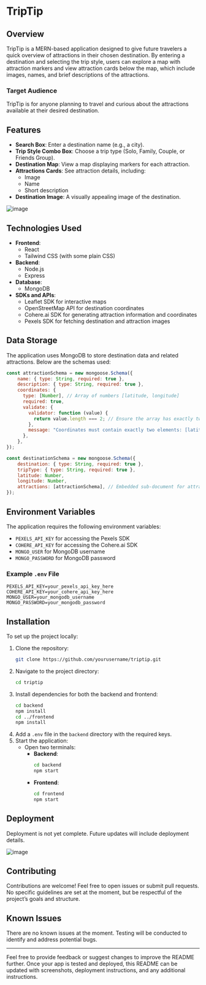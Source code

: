 # TripTip

## Overview
TripTip is a MERN-based application designed to give future travelers a quick overview of attractions in their chosen destination. By entering a destination and selecting the trip style, users can explore a map with attraction markers and view attraction cards below the map, which include images, names, and brief descriptions of the attractions. 

### Target Audience
TripTip is for anyone planning to travel and curious about the attractions available at their desired destination.

## Features
- **Search Box**: Enter a destination name (e.g., a city).
- **Trip Style Combo Box**: Choose a trip type (Solo, Family, Couple, or Friends Group).
- **Destination Map**: View a map displaying markers for each attraction.
- **Attractions Cards**: See attraction details, including:
  - Image
  - Name
  - Short description
- **Destination Image**: A visually appealing image of the destination.

![image](https://github.com/user-attachments/assets/ccd0c291-522d-424d-a15b-d22f4be547c6)

## Technologies Used
- **Frontend**:
  - React
  - Tailwind CSS (with some plain CSS)
- **Backend**:
  - Node.js
  - Express
- **Database**:
  - MongoDB
- **SDKs and APIs**:
  - Leaflet SDK for interactive maps
  - OpenStreetMap API for destination coordinates
  - Cohere.ai SDK for generating attraction information and coordinates
  - Pexels SDK for fetching destination and attraction images

## Data Storage
The application uses MongoDB to store destination data and related attractions. Below are the schemas used:

```javascript
const attractionSchema = new mongoose.Schema({
    name: { type: String, required: true },
    description: { type: String, required: true },
    coordinates: {
      type: [Number], // Array of numbers [latitude, longitude]
      required: true,
      validate: {
        validator: function (value) {
          return value.length === 2; // Ensure the array has exactly two elements
        },
        message: "Coordinates must contain exactly two elements: [latitude, longitude]",
      },
    },
});

const destinationSchema = new mongoose.Schema({
    destination: { type: String, required: true },
    tripType: { type: String, required: true },
    latitude: Number,
    longitude: Number,
    attractions: [attractionSchema], // Embedded sub-document for attractions
});
```

## Environment Variables
The application requires the following environment variables:
- `PEXELS_API_KEY` for accessing the Pexels SDK
- `COHERE_API_KEY` for accessing the Cohere.ai SDK
- `MONGO_USER` for MongoDB username
- `MONGO_PASSWORD` for MongoDB password

### Example `.env` File
```plaintext
PEXELS_API_KEY=your_pexels_api_key_here
COHERE_API_KEY=your_cohere_api_key_here
MONGO_USER=your_mongodb_username
MONGO_PASSWORD=your_mongodb_password
```

## Installation
To set up the project locally:

1. Clone the repository:
   ```bash
   git clone https://github.com/yourusername/triptip.git
   ```
2. Navigate to the project directory:
   ```bash
   cd triptip
   ```
3. Install dependencies for both the backend and frontend:
   ```bash
   cd backend
   npm install
   cd ../frontend
   npm install
   ```
4. Add a `.env` file in the `backend` directory with the required keys.
5. Start the application:
   - Open two terminals:
     - **Backend**:
       ```bash
       cd backend
       npm start
       ```
     - **Frontend**:
       ```bash
       cd frontend
       npm start
       ```

## Deployment
Deployment is not yet complete. Future updates will include deployment details.

![image](https://github.com/user-attachments/assets/4650b4cb-4390-4cb5-8750-08f19127439e)


## Contributing
Contributions are welcome! Feel free to open issues or submit pull requests. No specific guidelines are set at the moment, but be respectful of the project’s goals and structure.

## Known Issues
There are no known issues at the moment. Testing will be conducted to identify and address potential bugs.

---

Feel free to provide feedback or suggest changes to improve the README further. Once your app is tested and deployed, this README can be updated with screenshots, deployment instructions, and any additional instructions.

